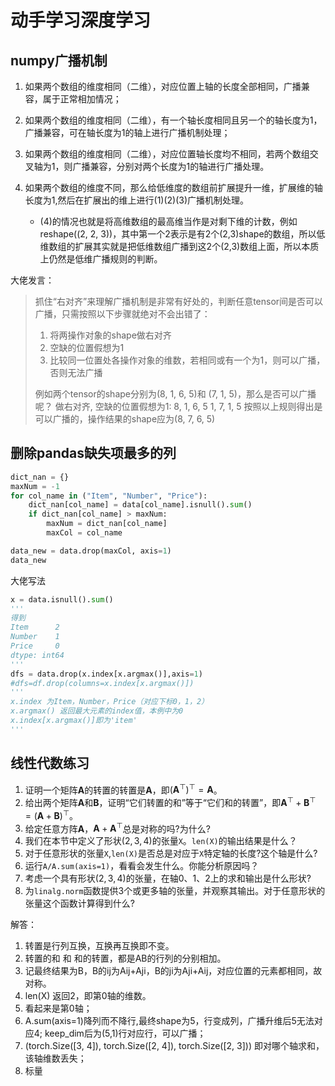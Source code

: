 # 动手学习深度学习

## numpy广播机制

1.  如果两个数组的维度相同（二维），对应位置上轴的长度全部相同，广播兼容，属于正常相加情况；
2. 如果两个数组的维度相同（二维），有一个轴长度相同且另一个的轴长度为1，广播兼容，可在轴长度为1的轴上进行广播机制处理；
3. 如果两个数组的维度相同（二维），对应位置轴长度均不相同，若两个数组交叉轴为1，则广播兼容，分别对两个长度为1的轴进行广播处理。

4. 如果两个数组的维度不同，那么给低维度的数组前扩展提升一维，扩展维的轴长度为1,然后在扩展出的维上进行(1)(2)(3)广播机制处理。
   -  (4)的情况也就是将高维数组的最高维当作是对剩下维的计数，例如reshape((2, 2, 3))，其中第一个2表示是有2个(2,3)shape的数组，所以低维数组的扩展其实就是把低维数组广播到这2个(2,3)数组上面，所以本质上仍然是低维广播规则的判断。

大佬发言：
> 抓住“右对齐”来理解广播机制是非常有好处的，判断任意tensor间是否可以广播，只需按照以下步骤就绝对不会出错了：
> 1. 将两操作对象的shape做右对齐
> 2. 空缺的位置假想为1
> 3. 比较同一位置处各操作对象的维数，若相同或有一个为1，则可以广播，否则无法广播
> 
> 例如两个tensor的shape分别为(8, 1, 6, 5)和 (7, 1, 5)，那么是否可以广播呢？
> 做右对齐, 空缺的位置假想为1:
> 8, 1, 6, 5
> 1, 7, 1, 5
> 按照以上规则得出是可以广播的，操作结果的shape应为(8, 7, 6, 5)

## 删除pandas缺失项最多的列

```python
dict_nan = {}
maxNum = -1
for col_name in ("Item", "Number", "Price"):
    dict_nan[col_name] = data[col_name].isnull().sum()
    if dict_nan[col_name] > maxNum:
        maxNum = dict_nan[col_name]
        maxCol = col_name

data_new = data.drop(maxCol, axis=1)
data_new
```

大佬写法
```python
x = data.isnull().sum()
'''
得到
Item      2
Number    1
Price     0
dtype: int64
'''
dfs = data.drop(x.index[x.argmax()],axis=1)
#dfs=df.drop(columns=x.index[x.argmax()])
'''
x.index 为Item，Number，Price（对应下标0，1，2）
x.argmax() 返回最大元素的index值，本例中为0
x.index[x.argmax()]即为'item'
'''
```

## 线性代数练习


1. 证明一个矩阵$\mathbf{A}$的转置的转置是$\mathbf{A}$，即$(\mathbf{A}^\top)^\top = \mathbf{A}$。
2. 给出两个矩阵$\mathbf{A}$和$\mathbf{B}$，证明“它们转置的和”等于“它们和的转置”，即$\mathbf{A}^\top + \mathbf{B}^\top = (\mathbf{A} + \mathbf{B})^\top$。
3. 给定任意方阵$\mathbf{A}$，$\mathbf{A} + \mathbf{A}^\top$总是对称的吗?为什么?
4. 我们在本节中定义了形状$(2,3,4)$的张量`X`。`len(X)`的输出结果是什么？
5. 对于任意形状的张量`X`,`len(X)`是否总是对应于`X`特定轴的长度?这个轴是什么?
6. 运行`A/A.sum(axis=1)`，看看会发生什么。你能分析原因吗？
7. 考虑一个具有形状$(2,3,4)$的张量，在轴0、1、2上的求和输出是什么形状?
8. 为`linalg.norm`函数提供3个或更多轴的张量，并观察其输出。对于任意形状的张量这个函数计算得到什么?


解答：
1. 转置是行列互换，互换再互换即不变。
2. 转置的和 和 和的转置，都是AB的行列的分别相加。
3. 记最终结果为B，B的ij为Aij+Aji，B的ji为Aji+Aij，对应位置的元素都相同，故对称。
4. len(X) 返回2，即第0轴的维数。
5. 看起来是第0轴；
6. A.sum(axis=1)降列而不降行,最终shape为5，行变成列，广播升维后5无法对应4; keep_dim后为(5,1)行对应行，可以广播；
7. (torch.Size([3, 4]), torch.Size([2, 4]), torch.Size([2, 3])) 即对哪个轴求和，该轴维数丢失；
8. 标量
